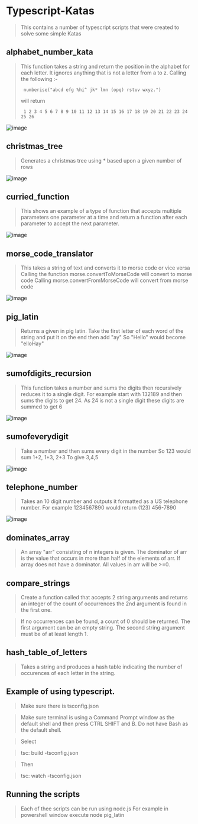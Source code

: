 # Typescript-Katas

> This contains a number of typescript scripts that were created to solve some simple Katas

## alphabet_number_kata

> This function takes a string and return the position in the alphabet for each letter. It ignores anything that is not a letter from a to z.
> Calling the following :-
>
>      numberise("abcd efg %hi^ jk* lmn (opq) rstuv wxyz.")
>
> will return
>
>      1 2 3 4 5 6 7 8 9 10 11 12 13 14 15 16 17 18 19 20 21 22 23 24 25 26

![image](https://user-images.githubusercontent.com/28151071/77850679-089d1200-71cc-11ea-9aa6-186702e61cc4.png)

## christmas_tree

> Generates a christmas tree using \* based upon a given number of rows

![image](https://user-images.githubusercontent.com/28151071/77850704-28ccd100-71cc-11ea-83b3-ab764c7071b8.png)

## curried_function

> This shows an example of a type of function that accepts multiple parameters one parameter at a time and return a function after each parameter to accept the next parameter.

![image](https://user-images.githubusercontent.com/28151071/77850720-4306af00-71cc-11ea-9f28-756b1f27df6a.png)

## morse_code_translator

> This takes a string of text and converts it to morse code or vice versa
> Calling the function morse.convertToMorseCode will convert to morse code
> Calling morse.convertFromMorseCode will convert from morse code

![image](https://user-images.githubusercontent.com/28151071/77850743-5f0a5080-71cc-11ea-81ee-32da24ea192a.png)

## pig_latin

> Returns a given in pig latin.
> Take the first letter of each word of the string and put it on the end then add "ay"
> So "Hello" would become "elloHay"

![image](https://user-images.githubusercontent.com/28151071/77850763-78130180-71cc-11ea-9cbd-56202529976b.png)

## sumofdigits_recursion

> This function takes a number and sums the digits then recursively reduces it to a single digit.
> For example start with 132189 and then sums the digits to get 24.
> As 24 is not a single digit these digits are summed to get 6

![image](https://user-images.githubusercontent.com/28151071/77850775-911bb280-71cc-11ea-9338-2218bb0cf976.png)

## sumofeverydigit

> Take a number and then sums every digit in the number
> So 123 would sum
> 1+2, 1+3, 2+3
> To give 3,4,5

![image](https://user-images.githubusercontent.com/28151071/77850874-56664a00-71cd-11ea-83aa-2189e4dc3107.png)

## telephone_number

> Takes an 10 digit number and outputs it formatted as a US telephone number.
> For example 1234567890 would return (123) 456-7890

![image](https://user-images.githubusercontent.com/28151071/77850914-975e5e80-71cd-11ea-8660-b42d06e4b6f6.png)

## dominates_array

> An array "arr" consisting of n integers is given. The dominator of arr is the value that occurs in more than half of the elements of arr.
> If array does not have a dominator. All values in arr will be >=0.

## compare_strings

> Create a function called that accepts 2 string arguments and returns an integer of the count of occurrences the 2nd argument is found in the first one.

> If no occurrences can be found, a count of 0 should be returned. The first argument can be an empty string. The second string argument must be of at least length 1.

## hash_table_of_letters

> Takes a string and produces a hash table indicating the number of occurences of each letter in the string.

## Example of using typescript.

> Make sure there is tsconfig.json

> Make sure terminal is using a Command Prompt window as the default shell and then press CTRL SHIFT and B. Do not have Bash as the default shell.

> Select

> tsc: build -tsconfig.json

> Then

> tsc: watch -tsconfig.json

## Running the scripts

> Each of thee scripts can be run using node.js
> For example in powershell window execute
> node pig_latin
